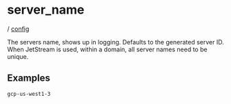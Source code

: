 # server_name

/ [config](/reference/config/index.md) 

The servers name, shows up in logging. Defaults to the generated
server ID. When JetStream is used, within a domain, all server
names need to be unique.

## Examples

```
gcp-us-west1-3
```

